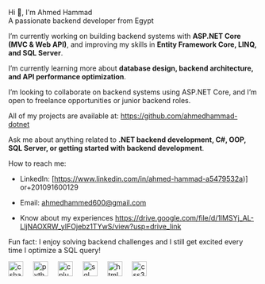 Hi 👋, I'm Ahmed Hammad  
A passionate backend developer from Egypt  

I’m currently working on building backend systems with **ASP.NET Core (MVC & Web API)**, and improving my skills in **Entity Framework Core, LINQ, and SQL Server**.  

I’m currently learning more about **database design, backend architecture, and API performance optimization**.  

I’m looking to collaborate on backend systems using ASP.NET Core, and I’m open to freelance opportunities or junior backend roles.  

All of my projects are available at: https://github.com/ahmedhammad-dotnet 

Ask me about anything related to **.NET backend development, C#, OOP, SQL Server, or getting started with backend development**.  

How to reach me:  
- LinkedIn: [https://www.linkedin.com/in/ahmed-hammad-a5479532a)] or+201091600129
- Email: ahmedhammed600@gmail.com

- Know about my experiences https://drive.google.com/file/d/1lMSYj_AL-LljNAOXRW_yIFOjebz1TYwS/view?usp=drive_link

Fun fact: I enjoy solving backend challenges and I still get excited every time I optimize a SQL query!  

<div align="left">
  <img src="https://cdn.jsdelivr.net/gh/devicons/devicon/icons/csharp/csharp-original.svg" height="30" alt="csharp logo"  />
  <img width="12" />
  <img src="https://cdn.jsdelivr.net/gh/devicons/devicon/icons/python/python-original.svg" height="30" alt="python logo"  />
  <img width="12" />
  <img src="https://cdn.jsdelivr.net/gh/devicons/devicon/icons/cplusplus/cplusplus-original.svg" height="30" alt="cplusplus logo"  />
  <img width="12" />
  <img src="https://cdn.jsdelivr.net/gh/devicons/devicon/icons/mysql/mysql-original.svg" height="30" alt="sql logo"  />
  <img width="12" />
  <img src="https://cdn.jsdelivr.net/gh/devicons/devicon/icons/html5/html5-original.svg" height="30" alt="html5 logo"  />
  <img width="12" />
  <img src="https://cdn.jsdelivr.net/gh/devicons/devicon/icons/css3/css3-original.svg" height="30" alt="css3 logo"  />
</div>
 
